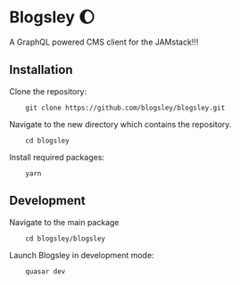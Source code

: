 # Blogsley :moon:

A GraphQL powered CMS client for the JAMstack!!!

## Installation

Clone the repository:

        git clone https://github.com/blogsley/blogsley.git
        
Navigate to the new directory which contains the repository.

        cd blogsley

        
Install required packages:

        yarn


## Development

Navigate to the main package

        cd blogsley/blogsley
        
Launch Blogsley in development mode:

        quasar dev
